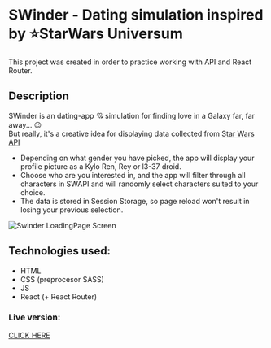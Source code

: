 # SWinder - Dating simulation inspired by :star:StarWars Universum

This project was created in order to practice working with API and React Router.

## Description

SWinder is an dating-app :cupid: simulation for finding love in a Galaxy far, far away... :wink:  
But really, it's a creative idea for displaying data collected from [Star Wars API](https://swapi.dev/)

- Depending on what gender you have picked, the app will display your profile picture as a Kylo Ren, Rey or l3-37 droid.
- Choose who are you interested in, and the app will filter through all characters in SWAPI and will randomly select characters suited to your choice.
- The data is stored in Session Storage, so page reload won't result in losing your previous selection.

![Swinder LoadingPage Screen](./src/assets/images/screens/screen.png?raw=true "Swinder Loading Page")

## Technologies used:

- HTML
- CSS (preprocesor SASS)
- JS
- React (+ React Router)

### Live version:

[CLICK HERE](https://susanel.github.io/SWinder/)
